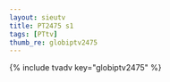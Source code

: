 ```yaml
--- 
layout: sieutv
title: PT2475 s1
tags: [PTtv]
thumb_re: globiptv2475
---
```

{% include tvadv key="globiptv2475" %} 
